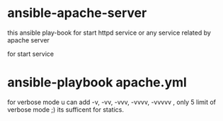 # ansible-apache-server


this ansible play-book for start httpd service or any service related by apache server 

for start service 
# ansible-playbook apache.yml 
for verbose mode u can add -v, -vv, -vvv, -vvvv, -vvvvv , only 5 limit of verbose mode ;) its sufficent for statics. 
